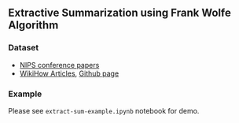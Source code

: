 ## Extractive Summarization using Frank Wolfe Algorithm

### Dataset
  - [NIPS conference papers](https://www.kaggle.com/benhamner/nips-papers#papers.csv)
  - [WikiHow Articles](https://ucsb.app.box.com/s/ap23l8gafpezf4tq3wapr6u8241zz358), [Github page](https://github.com/mahnazkoupaee/WikiHow-Dataset)

### Example
Please see `extract-sum-example.ipynb` notebook for demo.
